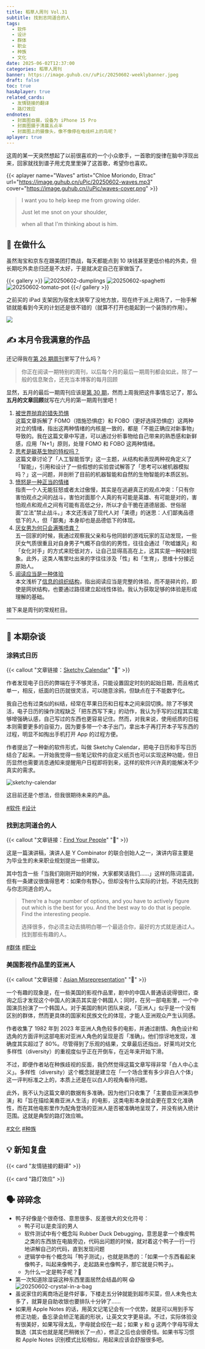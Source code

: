 ```yaml
---
title: 稻草人周刊 Vol.31
subtitle: 找到志同道合的人
tags:
  - 软件
  - 设计
  - 群体
  - 职业
  - 种族
  - 文化
date: 2025-06-02T12:37:00
categories: 稻草人周刊
banner: https://image.guhub.cn//uPic/20250602-weeklybanner.jpeg
draft: false
toc: true
hasAplayer: true
related_cards:
  - 友情链接的翻译
  - 路灯效应
endnotes:
  - 封面图自摄，设备为 iPhone 15 Pro
  - 封面图摄于清晨五点半
  - 封面图上的摄像头，像不像停在电线杆上的鸟呢？
aplayer: true
---
```


这周的某一天突然想起了以前很喜欢的一个小众歌手，一首歌的旋律在脑中浮现出来，回家就找到谱子用尤克里里弹了这首歌，希望你也喜欢。

{{< aplayer name="Waves" artist="Chloe Moriondo, Eltrac" url="https://image.guhub.cn/uPic/20250602-waves.mp3" cover="https://image.guhub.cn//uPic/waves-cover.png" >}}

> I want you to help keep me from growing older.
>
> Just let me snot on your shoulder,
>
> when all that I'm thinking about is him.
<!--more-->
## 🙋 在做什么

虽然淘宝和京东在跟美团打商战，每天都能点到 10 块钱甚至更低价格的外卖，但长期吃外卖总归还是不太好，于是就决定自己在家做饭了。

{{< gallery >}}
![20250602-dumplings](https://image.guhub.cn//uPic/20250602-dumplings.jpeg "吃饺子必须蘸辣子！")
![20250602-spaghetti](https://image.guhub.cn//uPic/20250602-spaghetti.jpeg "速冻意大利面，性价比还不如点外卖")
![20250602-tomato-pot](https://image.guhub.cn//uPic/20250602-tomato-pot.jpeg "番茄锅 🤤")
{{</ gallery >}}

之前买的 iPad 支架因为宿舍太狭窄了没地方放，现在终于派上用场了，一抬手解锁就能看到今天的计划还是很不错的（就算不打开也能起到一个装饰的作用）。

![](https://image.guhub.cn/uPic/20250602-ipad-holder.jpeg)

## ✍️ 本月令我满意的作品

还记得我在[第 26 期周刊](/posts/weekly/26)里写了什么吗？

> 你正在阅读一期特别的周刊，以后每个月的最后一期周刊都会如此，除了一般的信息聚合，还充当本博客的每月回顾

显然，五月的最后一期周刊应该是[第 30 期](/posts/weekly/30/)，然而上周我把这件事情忘记了，那么**五月的文章回顾**就写在六月的第一期周刊里吧！

1. [被世界抛弃的错失恐惧](/posts/被世界抛弃的错失恐惧/)<br/>
   这篇文章拆解了 FOMO（措施恐惧症）和 FOBO（更好选择恐惧症）这两种对立的情绪，指出这两种情绪的内核是一致的，都是「不能正确应对新事物」导致的。我在这篇文章中写道，可以通过分析事物给自己带来的熟悉感和新鲜感，应用「N+1」原则，处理 FOMO 和 FOBO 这两种情绪。
2. [思考是碳基生物的特权吗？](/posts/thinking-privilege/)<br/>
   这篇文章讨论了「人工智能哲学」这一主题，从结构和表现两种视角定义了「智能」，引用和设计了一些假想的实验尝试解答了「思考可以被机器模拟吗？」这一问题，并剖析了目前的机器智能和自然的生物智能的本质区别。
3. [愤怒是一种正当的情绪](/posts/愤怒是一种正当的情绪/)<br />
   指责一个人无能狂怒或者太过傲慢，其实是在逃避真正的观点冲突：「只有你害怕观点之间的战斗，害怕对面那个人真的有可能是英雄、有可能是对的，害怕观点和观点之间有可能有高低之分，所以才会干脆在道德层面、世俗层面“立法”禁止战斗。」本文还浅谈了现代人对「美德」的迷思：人们鄙夷品德低下的人，但「鄙夷」本身却也是品德低下的体现。
4. [厌女男为何只会满嘴喷粪？](/posts/厌女男为何只会满嘴喷粪/)<br/>
   五一回家的时候，我通过观察我父亲和与他同龄的游戏玩家的互动发现，一些厌女气质很重且对自身男子气概不自信的的男性，往往会通过「吹嘘雄风」和「女化对手」的方式来贬低对方，让自己显得高高在上，这其实是一种投射现象。此外，这类人嘴里吐出来的字往往涉及「性」和「生育」，思维十分接近原始人。
5. [阅读应当是一种体验](/posts/reading-as-an-experience/)<br/>
   本文浅析了[信息的组织结构](/cards/信息的组织结构/)，指出阅读应当是完整的体验，而不是碎片的，即使是网状结构，也要通过路径建立起线性体验。我认为获取足够的体验是形成理解的基础。

接下来是周刊的常规栏目。

---

## 💬 本期杂谈

### 涂鸦式日历

{{< callout "文章链接：[Sketchy Calendar](https://www.inkandswitch.com/ink/notes/sketchy-calendar/)" "📜" >}}

作者发现电子日历的弊端在于不够灵活，只能设置固定时刻的起始日期，而且格式单一，相反，纸面的日历就很灵活，可以随意涂鸦，但缺点在于不能数字化。

我自己也有过类似的纠结，经常在苹果日历和日程本之间来回切换。除了不够灵活，电子日历的操作流程缺乏「把东西写下来」的动作，我认为手写的过程其实能够增强确认感，自己写过的东西也更容易记住。然而，对我来说，使用纸质的日程本则需要更多的自驱力，因为要多带一个本子出门，拿出本子再打开本子写东西的过程，明显不如掏出手机打开 App 的过程方便。

作者提出了一种新的软件形式，叫做 Sketchy Calendar，把电子日历和手写日历结合了起来。一开始我觉得一些笔记软件的自定义纸页也可以实现这种功能，但日历显然也需要消息通知来提醒用户日程即将到来，这样的软件兴许真的能解决不少真实的需求。

![sketchy-calendar](https://image.guhub.cn//uPic/sketchy-calendar.png)

这目前还是个想法，但我很期待未来的产品。

[#软件](/tags/软件/) [#设计](/tags/设计/)

### 找到志同道合的人

{{< callout "文章链接：[Find Your People](https://foundersatwork.posthaven.com/find-your-people)" "📜" >}}

这是一篇演讲稿，演讲人是 Y Combinator 的联合创始人之一，演讲内容主要是为毕业生的未来职业规划提出一些建议。

其中包含一些「当我们刚刚开始的时候，大家都笑话我们……」这样的陈词滥调，但有一条建议很值得思考：如果你有野心，但却没有什么实际的计划，不妨先找到与你志同道合的人。

> There’re a huge number of options, and you have to actively figure out which is the best for you. And the best way to do that is people. Find the interesting people.
>
> 选择很多，你必须主动去搞明白哪一个最适合你，最好的方式就是通过人。找到那些有趣的人。

[#群体](/tags/群体/) [#职业](/tags/职业/)

### 美国影视作品里的亚洲人

{{< callout "文章链接：[Asian Misrepresentation](https://pudding.cool/2025/05/aapi-casting/)" "📜" >}}

一个有趣的现象是，在一些美国的影视作品里，剧中的中国人普通话说得很烂，查询之后才发现这个中国人的演员其实是个韩国人；同时，在另一部电影里，一个中国演员扮演了一个韩国人。对于美国的制片团队来说，「亚洲人」似乎是一个没有区别的群体，然而更具体的国家和民族文化的体现，才能人亚洲观众产生认同感。

作者收集了 1982 年到 2023 年亚洲人角色较多的电影，并通过剧情、角色设计和选角的方面评判这部电影对亚洲人角色的呈现是否「准确」。他们惊讶地发现，准确度其实超过了 80%。尽管得到了乐观的结果，文章最后还指出，好莱坞对文化多样性（diversity）的重视度似乎正在开倒车，在近年来开始下滑。

不过，即便作者站在种族歧视的反面，我仍然觉得这篇文章写得非常「白人中心主义」。多样性（diversity）这个概念就是建立在「一个场合里有多少非白人个体」这一评判标准之上的，本质上还是在以白人的视角看待问题。

此外，我不认为这篇文章的数据有多准确，因为他们只收集了「主要由亚洲演员参演」和「旨在描绘美裔亚洲人生活」的电影，这类电影本身就会更在意文化准确性，而在其他电影里作为配角登场的亚洲人是否被准确地呈现了，并没有纳入统计范围。这就是典型的路灯效应嘛。

[#文化](/tags/文化/) [#种族](/tags/种族/)

## 💡 新知复盘

{{< card "友情链接的翻译" >}}

{{< card "路灯效应" >}}

## 🗣️ 碎碎念

- 鸭子好像是个很奇怪、意思很多、反差很大的文化符号：
	- 鸭子可以是卖淫的男人
	- 软件测试中有个概念叫 Rubber Duck Debugging，意思是拿一个橡皮鸭之类的东西放在电脑旁边，代码出问题的时候，就对着这个鸭子一行一行地讲解自己的代码，直到发现问题
	- 逻辑学中有个概念叫「鸭子测试」，也就是熟悉的：「如果一个东西看起来像鸭子，叫起来像鸭子，走起路来也像鸭子，那它就是只鸭子」。
	- 为什么一定是鸭子呢？🤔
- 第一次知道除湿袋这种东西里面居然会结晶的啊 😱 <br/>![20250602-crystal-in-a-bag](https://image.guhub.cn//uPic/20250602-crystal-in-a-bag.jpeg)
- 虽说家住的离商场近是件好事，下楼走五分钟就能到超市买菜，但人未免也太多了，就算是自助收银也要排队十分钟了……
- 如果用 Apple Notes 的话，用英文记笔记会有一个优势，就是可以用到手写修正功能，备忘录会矫正笔画的形状，让英文文字更易读。不过，实际体验没有很美好，如果写得太乱，字母就会绞在一起；如果 y 和 g 这两个字母写得太飘逸（其实也就是尾巴稍微长了一点），修正之后也会很奇怪。如果书写习惯和 Apple Notes 识别模式比较相似，用起来应该会舒服很多吧。
